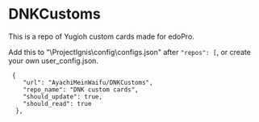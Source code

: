 # DNKCustoms
This is a repo of Yugioh custom cards made for edoPro.

Add this to "\ProjectIgnis\config\configs.json" after ```"repos": [```, or create your own user_config.json.
```
 {
    "url": "AyachiMeinWaifu/DNKCustoms",
    "repo_name": "DNK custom cards",
    "should_update": true,
    "should_read": true
  },
```
